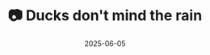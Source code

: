 ---
title: '📷 Ducks don''t mind the rain'
date: '2025-06-05'
image: 'https://cdn.diblasio.social/static/photos/2025/20250605_131542.jpg'
thumbnail: 'https://cdn.diblasio.social/static/photos/2025/thumbnails/20250605_131542.jpg'
alt_text: "A stream lined with tall grasses under a rainy sky in Huizen, Netherlands."
tags:
  - "#Photography"
  - "#Netherlands"
  - "#NoordHolland"
  - "#Huizen"
  - "#NaturePhotography"
  - "#Duck"
  - "#Wildlife"
  - "#ProcessZero"
  - "#ShotOniPhone"
  - "#Halide"
description: ''
created_date: '2025-06-05'
location: "Randweg, Stad en Lande, Huizerhoogt, Huizen, Noord-Holland, Nederland, 1276 GE, Nederland"
exif_data: "Apple iPhone 15 Pro 9mm f/2.8 (1/120 | f/2.8 | ISO 160)"
draft: false
---
